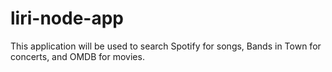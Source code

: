 # liri-node-app
This application will be used to search Spotify for songs, Bands in Town for concerts, and OMDB for movies.
